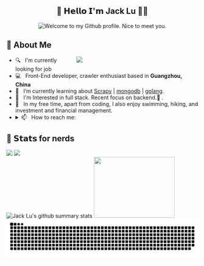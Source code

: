 
<h2 align="center"> 👋 𝗛𝗲𝗹𝗹𝗼 𝗜'𝗺 Jack Lu 👨‍💻 </h2>

<p align="center">
  <img src="https://readme-typing-svg.herokuapp.com?color=%2336BCF7&size=16&center=true&vCenter=true&width=485&lines=Welcome+to+my+Github+profile.+Nice+to+meet+you+🥰" alt="Welcome to my Github profile. Nice to meet you." />
</p>

## 📖 About Me
<img align="right" width="320" src="https://media1.giphy.com/media/13HgwGsXF0aiGY/giphy.gif" />
<ul>
  <li> 🔍 &nbsp; I'm currently looking for job</li>
  <li> 💻 &nbsp; Front-End developer, crawler enthusiast based in <strong>Guangzhou, China</strong></li>
  <li> 🎯 &nbsp; I’m currently learning about <a href="https://github.com/scrapy/scrapy" target="_blank">Scrapy</a> | <a href="https://www.mongodb.com/" target="_blank">mongodb</a> | <a href="https://github.com/golang/go" target="_blank">golang</a>.</li>
  <li> 🧐 &nbsp; I'm Interested in full stack. Recent focus on backend.🎯 .</li>
  <li> 🔭 &nbsp; In my free time, apart from coding, I also enjoy swimming, hiking, and investment and financial management.</li>
  <li>
    <details>
      <summary> 📫 &nbsp; How to reach me: </summary>
          <ul>
            <li> <strong> Email:</strong> <a href="mailto:luxuemin2108@gmail.com">luxuemin2108@gmail.com</a></li>
            <li> <strong> Wechat ID:</strong> breadwinner-lu</li>
                &nbsp; <img src="./images/WechatIMG388.jpg" alt="wechat" height="160" />
          </ul>
    </details>
  </li>
</li>
</ul>


## 🔔 𝗦𝘁𝗮𝘁𝘀 for nerds
<div>
  <picture height="100">
    <source
      height="160"
      srcset="https://github-readme-stats.vercel.app/api?username=jackluson&show_icons=true&theme=dark&hide=contribs"
      media="(prefers-color-scheme: dark)"
    />
    <source
      height="160"
      srcset="https://github-readme-stats.vercel.app/api?username=jackluson&show_icons=true&hide=contribs"
      media="(prefers-color-scheme: light), (prefers-color-scheme: no-preference)"
    />
    <img height="160" src="https://github-readme-stats.vercel.app/api?username=jackluson&show_icons=true&hide=contribs" />
  </picture>
  <img height="160" src="https://github-readme-stats.vercel.app/api/top-langs/?username=jackluson&layout=donut&hide=html,css" />
</div>
<div>
  <img height="160" width="440" alt="Jack Lu's github summary stats" src="https://github-profile-summary-cards.vercel.app/api/cards/profile-details?username=jackluson" />
  <img height="160" width="212" src="https://github-profile-summary-cards.vercel.app/api/cards/productive-time?username=jackluson&theme=default&utcOffset=8" />
</div>

<img alt="github-snake" src="./images/github-snake.svg" />

